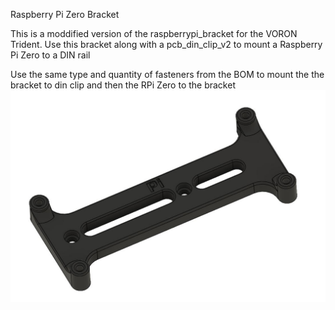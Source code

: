 Raspberry Pi Zero Bracket

This is a moddified version of the raspberrypi_bracket for the VORON Trident. Use this bracket along with a pcb_din_clip_v2 to mount a Raspberry Pi Zero to a DIN rail

Use the same type and quantity of fasteners from the BOM to mount the the bracket to din clip and then the RPi Zero to the bracket
![Render of Raspberry Pi Zero Bracket](images/Rendering.JPG)
